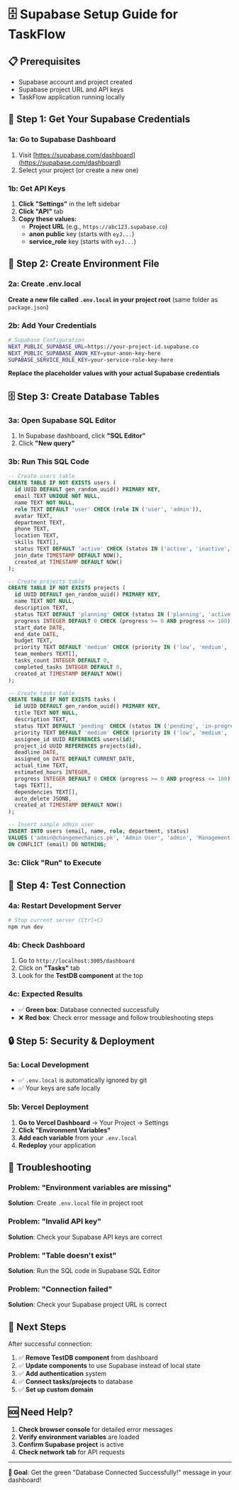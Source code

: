 # 🗄️ Supabase Setup Guide for TaskFlow

## 📋 Prerequisites
- Supabase account and project created
- Supabase project URL and API keys
- TaskFlow application running locally

## 🔑 Step 1: Get Your Supabase Credentials

### 1a: Go to Supabase Dashboard
1. Visit [https://supabase.com/dashboard](https://supabase.com/dashboard)
2. Select your project (or create a new one)

### 1b: Get API Keys
1. **Click "Settings"** in the left sidebar
2. **Click "API"** tab
3. **Copy these values:**
   - **Project URL** (e.g., `https://abc123.supabase.co`)
   - **anon public** key (starts with `eyJ...`)
   - **service_role** key (starts with `eyJ...`)

## 📁 Step 2: Create Environment File

### 2a: Create .env.local
**Create a new file called `.env.local` in your project root** (same folder as `package.json`)

### 2b: Add Your Credentials
```bash
# Supabase Configuration
NEXT_PUBLIC_SUPABASE_URL=https://your-project-id.supabase.co
NEXT_PUBLIC_SUPABASE_ANON_KEY=your-anon-key-here
SUPABASE_SERVICE_ROLE_KEY=your-service-role-key-here
```

**Replace the placeholder values with your actual Supabase credentials**

## 🗄️ Step 3: Create Database Tables

### 3a: Open Supabase SQL Editor
1. In Supabase dashboard, click **"SQL Editor"**
2. Click **"New query"**

### 3b: Run This SQL Code
```sql
-- Create users table
CREATE TABLE IF NOT EXISTS users (
  id UUID DEFAULT gen_random_uuid() PRIMARY KEY,
  email TEXT UNIQUE NOT NULL,
  name TEXT NOT NULL,
  role TEXT DEFAULT 'user' CHECK (role IN ('user', 'admin')),
  avatar TEXT,
  department TEXT,
  phone TEXT,
  location TEXT,
  skills TEXT[],
  status TEXT DEFAULT 'active' CHECK (status IN ('active', 'inactive', 'away')),
  join_date TIMESTAMP DEFAULT NOW(),
  created_at TIMESTAMP DEFAULT NOW()
);

-- Create projects table
CREATE TABLE IF NOT EXISTS projects (
  id UUID DEFAULT gen_random_uuid() PRIMARY KEY,
  name TEXT NOT NULL,
  description TEXT,
  status TEXT DEFAULT 'planning' CHECK (status IN ('planning', 'active', 'on-hold', 'completed')),
  progress INTEGER DEFAULT 0 CHECK (progress >= 0 AND progress <= 100),
  start_date DATE,
  end_date DATE,
  budget TEXT,
  priority TEXT DEFAULT 'medium' CHECK (priority IN ('low', 'medium', 'high')),
  team_members TEXT[],
  tasks_count INTEGER DEFAULT 0,
  completed_tasks INTEGER DEFAULT 0,
  created_at TIMESTAMP DEFAULT NOW()
);

-- Create tasks table
CREATE TABLE IF NOT EXISTS tasks (
  id UUID DEFAULT gen_random_uuid() PRIMARY KEY,
  title TEXT NOT NULL,
  description TEXT,
  status TEXT DEFAULT 'pending' CHECK (status IN ('pending', 'in-progress', 'completed')),
  priority TEXT DEFAULT 'medium' CHECK (priority IN ('low', 'medium', 'high')),
  assignee_id UUID REFERENCES users(id),
  project_id UUID REFERENCES projects(id),
  deadline DATE,
  assigned_on DATE DEFAULT CURRENT_DATE,
  actual_time TEXT,
  estimated_hours INTEGER,
  progress INTEGER DEFAULT 0 CHECK (progress >= 0 AND progress <= 100),
  tags TEXT[],
  dependencies TEXT[],
  auto_delete JSONB,
  created_at TIMESTAMP DEFAULT NOW()
);

-- Insert sample admin user
INSERT INTO users (email, name, role, department, status) 
VALUES ('admin@changemechanics.pk', 'Admin User', 'admin', 'Management', 'active')
ON CONFLICT (email) DO NOTHING;
```

### 3c: Click "Run" to Execute

## 🚀 Step 4: Test Connection

### 4a: Restart Development Server
```bash
# Stop current server (Ctrl+C)
npm run dev
```

### 4b: Check Dashboard
1. Go to `http://localhost:3005/dashboard`
2. Click on **"Tasks"** tab
3. Look for the **TestDB component** at the top

### 4c: Expected Results
- ✅ **Green box**: Database connected successfully
- ❌ **Red box**: Check error message and follow troubleshooting steps

## 🔒 Step 5: Security & Deployment

### 5a: Local Development
- ✅ `.env.local` is automatically ignored by git
- ✅ Your keys are safe locally

### 5b: Vercel Deployment
1. **Go to Vercel Dashboard** → Your Project → Settings
2. **Click "Environment Variables"**
3. **Add each variable** from your `.env.local`
4. **Redeploy** your application

## 🐛 Troubleshooting

### Problem: "Environment variables are missing"
**Solution**: Create `.env.local` file in project root

### Problem: "Invalid API key"
**Solution**: Check your Supabase API keys are correct

### Problem: "Table doesn't exist"
**Solution**: Run the SQL code in Supabase SQL Editor

### Problem: "Connection failed"
**Solution**: Check your Supabase project URL is correct

## 📱 Next Steps

After successful connection:
1. ✅ **Remove TestDB component** from dashboard
2. ✅ **Update components** to use Supabase instead of local state
3. ✅ **Add authentication** system
4. ✅ **Connect tasks/projects** to database
5. ✅ **Set up custom domain**

## 🆘 Need Help?

1. **Check browser console** for detailed error messages
2. **Verify environment variables** are loaded
3. **Confirm Supabase project** is active
4. **Check network tab** for API requests

---

**🎯 Goal**: Get the green "Database Connected Successfully!" message in your dashboard!

